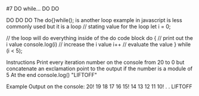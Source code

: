 #7 DO while... DO DO

DO DO DO
The do{}while(); is another loop example in javascript is less commonly used but it is a loop
// stating value for the loop
let i = 0;

// the loop will do everything inside of the do code block
do {
    // print out the i value
    console.log(i)
    // increase the i value
    i++
    // evaluate the value
} while (i < 5);


Instructions
Print every iteration number on the console from 20 to 0 but concatenate an exclamation point to the output if the number is a module of 5
At the end console.log() "LIFTOFF"

Example Output on the console:
20!
19
18
17
16
15!
14
13
12
11
10!
.
.
LIFTOFF